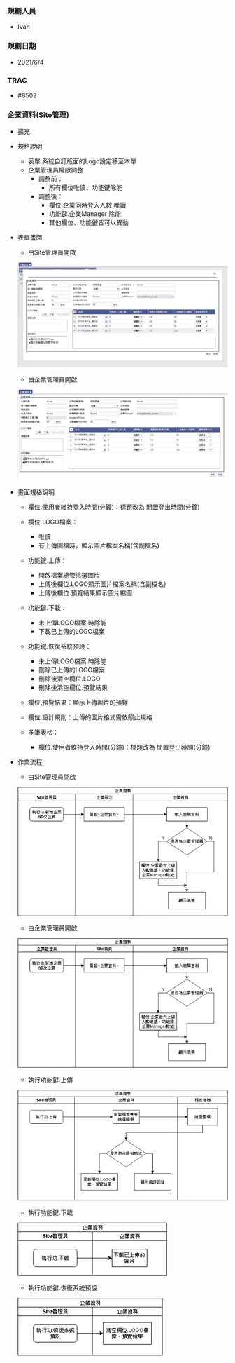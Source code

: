 ### <div id="user">規劃人員</div>
* Ivan

### <div id="updatedate">規劃日期</div>
* 2021/6/4

### <div id="trac">TRAC</div>
* #8502

### <div id="enterprisedetail">企業資料<path>(Site管理)</path></div>
* 擴充
* 規格說明
    * 表單.系統自訂版面的Logo設定移至本單
    * 企業管理員權限調整
        * 調整前：
            * 所有欄位唯讀、功能鍵除能
        * 調整後：
            * 欄位.企業同時登入人數 唯讀
            * 功能鍵.企業Manager 除能
            * 其他欄位、功能鍵皆可以異動

* 表單畫面

    * 由Site管理員開啟

    ![EnterpriseDetail_SA1]

    * 由企業管理員開啟

    ![EnterpriseDetail_SA2]

* 畫面規格說明

    * 欄位.使用者維持登入時間(分鐘)：標題改為 閒置登出時間(分鐘)

    * 欄位.LOGO檔案：
        * 唯讀
        * 有上傳圖檔時，顯示圖片檔案名稱(含副檔名)

    * 功能鍵.上傳：
        * 開啟檔案總管挑選圖片
        * 上傳後欄位.LOGO顯示圖片檔案名稱(含副檔名)
        * 上傳後欄位.預覽結果顯示圖片縮圖

    * 功能鍵.下載：
        * 未上傳LOGO檔案 時除能
        * 下載已上傳的LOGO檔案

    * 功能鍵.恢復系統預設：
        * 未上傳LOGO檔案 時除能
        * 刪除已上傳的LOGO檔案
        * 刪除後清空欄位.LOGO
        * 刪除後清空欄位.預覽結果

    * 欄位.預覽結果：顯示上傳圖片的預覽

    * 欄位.設計規則：上傳的圖片格式需依照此規格

    * 多筆表格：
        * 欄位.使用者維持登入時間(分鐘)：標題改為 閒置登出時間(分鐘)

* 作業流程

    * 由Site管理員開啟
    
    ![EnterpriseDetail_SA3]

    * 由企業管理員開啟

    ![EnterpriseDetail_SA4]
    
    * 執行功能鍵.上傳
    
    ![EnterpriseDetail_SA5]
    
    * 執行功能鍵.下載

    ![EnterpriseDetail_SA6]
    
    * 執行功能鍵.恢復系統預設

    ![EnterpriseDetail_SA7]
    
<!--超連結引用ps.畫面上看不到-->
[EnterpriseDetail_SA1]:attachment/enterprisedetail_sa1.jpg
[EnterpriseDetail_SA2]:attachment/enterprisedetail_sa2.jpg
[EnterpriseDetail_SA3]:attachment/enterprisedetail_sa3.jpg
[EnterpriseDetail_SA4]:attachment/enterprisedetail_sa4.jpg
[EnterpriseDetail_SA5]:attachment/enterprisedetail_sa5.jpg
[EnterpriseDetail_SA6]:attachment/enterprisedetail_sa6.jpg
[EnterpriseDetail_SA7]:attachment/enterprisedetail_sa7.jpg